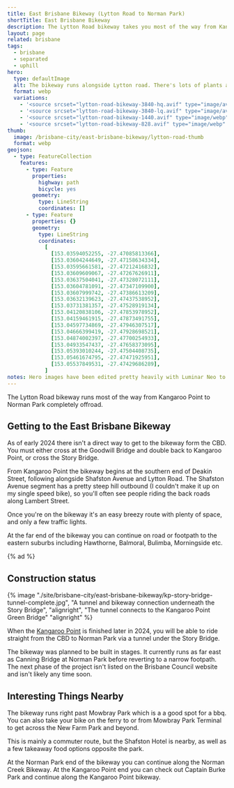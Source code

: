 ```yaml
---
title: East Brisbane Bikeway (Lytton Road to Norman Park)
shortTitle: East Brisbane Bikeway
description: The Lytton Road bikeway takes you most of the way from Kangaroo Point to Norman Park, eventually connecting up to the CBD via the KP Bridge.
layout: page
related: brisbane
tags:
  - brisbane
  - separated
  - uphill
hero:
  type: defaultImage
  alt: The bikeway runs alongside Lytton road. There's lots of plants and greenery, and a pedestrian crossing coming up ahead.
  format: webp
  variations:
    - '<source srcset="lytton-road-bikeway-3840-hq.avif" type="image/avif" media="(min-width: 3840px), (min-resolution: 192dpi) and (min-width:1280px)" width="3840" height="1224" />'
    - '<source srcset="lytton-road-bikeway-3840-lq.avif" type="image/avif" media="(min-width: 768px)" width="3840" height="1224" />'
    - '<source srcset="lytton-road-bikeway-1440.avif" type="image/webp" media="(min-width: 415px)" width=1440 height=1084 />'
    - '<source srcset="lytton-road-bikeway-828.avif" type="image/webp" media="(max-width: 414px)" width=828 height=626 />'
thumb:
  image: /brisbane-city/east-brisbane-bikeway/lytton-road-thumb
  format: webp
geojson:
  - type: FeatureCollection
    features:
      - type: Feature
        properties:
          highway: path
          bicycle: yes
        geometry:
          type: LineString
          coordinates: []
      - type: Feature
        properties: {}
        geometry:
          type: LineString
          coordinates:
            [
              [153.03594052255, -27.47085813366],
              [153.03604244649, -27.47158634334],
              [153.03595661581, -27.47212416832],
              [153.03609609067, -27.47267626911],
              [153.03637504041, -27.47328072111],
              [153.03604781091, -27.47347109900],
              [153.03607999742, -27.47386613209],
              [153.03632139623, -27.47437538952],
              [153.03731381357, -27.47528919134],
              [153.04120838106, -27.47853978952],
              [153.04159461915, -27.47873491755],
              [153.04597734869, -27.47946307517],
              [153.04666399419, -27.47928698521],
              [153.04874002397, -27.47700254933],
              [153.04933547437, -27.47658373095],
              [153.05393010244, -27.47504408735],
              [153.05461674795, -27.47471925951],
              [153.05537849531, -27.47429686289],
            ]
notes: Hero images have been edited pretty heavily with Luminar Neo to replace the grey skies and generally brighten them up. Source image is PXL_20240109_074058047.jpg.
---
```


The Lytton Road bikeway runs most of the way from Kangaroo Point to Norman Park completely offroad.

## Getting to the East Brisbane Bikeway

As of early 2024 there isn't a direct way to get to the bikeway form the CBD. You must either cross at the Goodwill Bridge and double back to Kangaroo Point, or cross the Story Bridge.

From Kangaroo Point the bikeway begins at the southern end of Deakin Street, following alongside Shafston Avenue and Lytton Road. The Shafston Avenue segment has a pretty steep hill outbound (I couldn't make it up on my single speed bike), so you'll often see people riding the back roads along Lambert Street.

Once you're on the bikeway it's an easy breezy route with plenty of space, and only a few traffic lights.

At the far end of the bikeway you can continue on road or footpath to the eastern suburbs including Hawthorne, Balmoral, Bulimba, Morningside etc.

{% ad %}

## Construction status

{% image "./site/brisbane-city/east-brisbane-bikeway/kp-story-bridge-tunnel-complete.jpg", "A tunnel and bikeway connection underneath the Story Bridge", "alignright", "The tunnel connects to the Kangaroo Point Green Bridge" "alignright" %}

When the [Kangaroo Point](/brisbane-city/kangaroo-point-bridge) is finished later in 2024, you will be able to ride straight from the CBD to Norman Park via a tunnel under the Story Bridge.

The bikeway was planned to be built in stages. It currently runs as far east as Canning Bridge at Norman Park before reverting to a narrow footpath. The next phase of the project isn't listed on the Brisbane Council website and isn't likely any time soon.

## Interesting Things Nearby

The bikeway runs right past Mowbray Park which is a a good spot for a bbq. You can also take your bike on the ferry to or from Mowbray Park Terminal to get across the New Farm Park and beyond.

This is mainly a commuter route, but the Shafston Hotel is nearby, as well as a few takeaway food options opposite the park.

At the Norman Park end of the bikeway you can continue along the Norman Creek Bikeway. At the Kangaroo Point end you can check out Captain Burke Park and continue along the Kangaroo Point bikeway.
